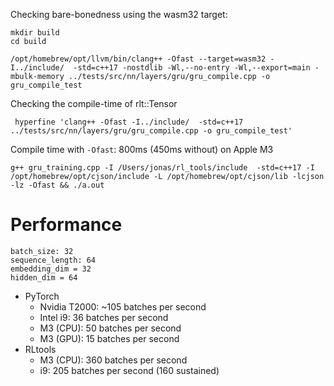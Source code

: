 Checking bare-bonedness using the wasm32 target:

```
mkdir build
cd build
```
```
/opt/homebrew/opt/llvm/bin/clang++ -Ofast --target=wasm32 -I../include/  -std=c++17 -nostdlib -Wl,--no-entry -Wl,--export=main -mbulk-memory ../tests/src/nn/layers/gru/gru_compile.cpp -o gru_compile_test
```

Checking the compile-time of rlt::Tensor


```
 hyperfine 'clang++ -Ofast -I../include/  -std=c++17 ../tests/src/nn/layers/gru/gru_compile.cpp -o gru_compile_test'
```


Compile time with `-Ofast`: 800ms (450ms without) on Apple M3
```
g++ gru_training.cpp -I /Users/jonas/rl_tools/include  -std=c++17 -I /opt/homebrew/opt/cjson/include -L /opt/homebrew/opt/cjson/lib -lcjson -lz -Ofast && ./a.out
```



# Performance

```
batch_size: 32
sequence_length: 64
embedding_dim = 32
hidden_dim = 64
```

- PyTorch
  - Nvidia T2000: ~105 batches per second
  - Intel i9: 36 batches per second
  - M3 (CPU): 50 batches per second
  - M3 (GPU): 15 batches per second
- RLtools
  - M3 (CPU): 360 batches per second
  - i9: 205 batches per second (160 sustained)